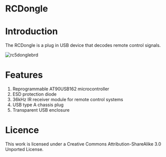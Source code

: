 RCDongle
=========
Introduction
============
The RCDongle is a plug in USB device that decodes remote control signals.

![rc5donglebrd](https://f.cloud.github.com/assets/5130298/889189/b3e92bc0-fa1a-11e2-9ac4-b6c3bb4fe6a3.PNG)


Features
========
1. Reprogrammable AT90USB162 microcontroller
2. ESD protection diode
3. 36kHz IR receiver module for remote control systems
4. USB type A chassis plug
5. Transparent USB enclosure

Licence
=======
This work is licensed under a Creative Commons Attribution-ShareAlike 3.0 Unported License.
